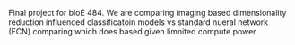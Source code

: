 Final project for bioE 484. We are comparing imaging based dimensionality reduction influenced classificatoin models vs standard nueral network (FCN) comparing which does based given limnited compute power
